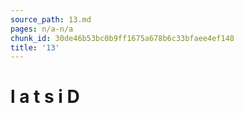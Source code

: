 ```yaml
---
source_path: 13.md
pages: n/a-n/a
chunk_id: 30de46b53bc0b9ff1675a678b6c33bfaee4ef148
title: '13'
---
```

# l a t s i D
